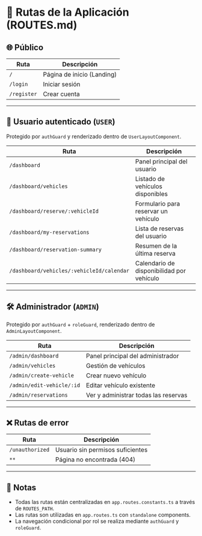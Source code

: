 # 📘 Rutas de la Aplicación (ROUTES.md)

## 🌐 Público

| Ruta        | Descripción                 |
|-------------|-----------------------------|
| `/`         | Página de inicio (Landing)  |
| `/login`    | Iniciar sesión              |
| `/register` | Crear cuenta                |

---

## 👤 Usuario autenticado (`USER`)

Protegido por `authGuard` y renderizado dentro de `UserLayoutComponent`.

| Ruta                                     | Descripción                                     |
|------------------------------------------|-------------------------------------------------|
| `/dashboard`                             | Panel principal del usuario                     |
| `/dashboard/vehicles`                    | Listado de vehículos disponibles                |
| `/dashboard/reserve/:vehicleId`          | Formulario para reservar un vehículo            |
| `/dashboard/my-reservations`             | Lista de reservas del usuario                   |
| `/dashboard/reservation-summary`         | Resumen de la última reserva                    |
| `/dashboard/vehicles/:vehicleId/calendar`| Calendario de disponibilidad por vehículo       |

---

## 🛠️ Administrador (`ADMIN`)

Protegido por `authGuard` + `roleGuard`, renderizado dentro de `AdminLayoutComponent`.

| Ruta                          | Descripción                                |
|-------------------------------|--------------------------------------------|
| `/admin/dashboard`            | Panel principal del administrador          |
| `/admin/vehicles`             | Gestión de vehículos                       |
| `/admin/create-vehicle`       | Crear nuevo vehículo                       |
| `/admin/edit-vehicle/:id`     | Editar vehículo existente                  |
| `/admin/reservations`         | Ver y administrar todas las reservas       |

---

## ❌ Rutas de error

| Ruta            | Descripción                      |
|------------------|----------------------------------|
| `/unauthorized` | Usuario sin permisos suficientes |
| `**`            | Página no encontrada (404)       |

---

## 🧩 Notas

- Todas las rutas están centralizadas en `app.routes.constants.ts` a través de `ROUTES_PATH`.
- Las rutas son utilizadas en `app.routes.ts` con `standalone` components.
- La navegación condicional por rol se realiza mediante `authGuard` y `roleGuard`.

